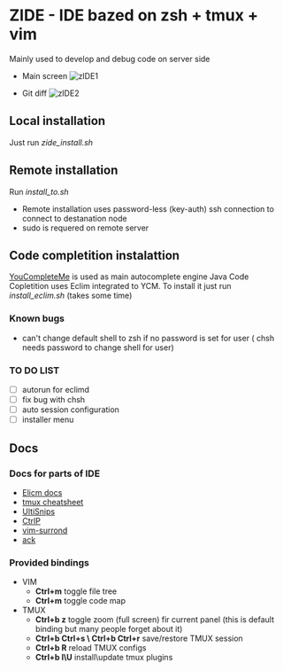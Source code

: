 # ZIDE - IDE bazed on zsh + tmux + vim

Mainly used to develop and debug code on server side

* Main screen
![zIDE1](https://leto20h.storage.yandex.net/rdisk/ba0514c0f709b4fb3e1cfde3a82d25904f91f5610dbfbf61d1870ea5d1e46dc0/inf/MJGLDStMXv9Em9Q1d8ulE50C2Cx0L-DBxBSHvgY4h4AYgc1x7fQGW3iaa-2-2Uu_2WiZq_15gD3wOvsX6Vd44Q==?uid=0&filename=M073%3A0.1.0%20vim%20M073_072.png&disposition=inline&hash=&limit=0&content_type=image%2Fpng&tknv=v2&rtoken=5f076c5935f5ea958bdf334975de9ca9&force_default=no&ycrid=na-35d23a424a50536f9dc68c9e8a15b5bc-downloader7d)

* Git diff
![zIDE2](https://leto16d.storage.yandex.net/rdisk/75c0288830ee3360fb8ae06311e3b3c1e7b66cad901c12b1098bdc9066962e40/inf/CsYLoao22qx92Oav6LsfwQlE_2nynAaKTfP-IJekwymgPKSgRJD_LWFBN79VkHOXAlZhXbwN9gzwv5sOjnqYUQ==?uid=0&filename=Selection_076.png&disposition=inline&hash=&limit=0&content_type=image%2Fpng&tknv=v2&rtoken=5f076c5935f5ea958bdf334975de9ca9&force_default=no&ycrid=na-f9fab7c1ceab20a5f3d17aa7f064963f-downloader7d)


## Local installation
Just run *zide_install.sh*

## Remote installation
Run *install_to.sh <host-to-istall>*
* Remote installation uses password-less (key-auth) ssh connection to connect to destanation node
* sudo is requered on remote server

## Code completition instalattion
[YouCompleteMe](https://github.com/Valloric/YouCompleteMe) is used as main autocomplete engine
Java Code Copletition uses Eclim integrated to YCM. To install it just run *install_eclim.sh* (takes some time) 

### Known bugs
* can't change default shell to zsh if no password is set for user ( chsh needs password to change shell for user)

### TO DO LIST
- [ ] autorun for eclimd
- [ ] fix bug with chsh
- [ ] auto session configuration
- [ ] installer menu

## Docs
### Docs for parts of IDE
* [Elicm docs](http://eclim.org/gettingstarted.html)
* [tmux cheatsheet](https://gist.github.com/MohamedAlaa/2961058/)
* [UltiSnips](https://github.com/SirVer/ultisnips)
* [CtrlP](https://github.com/kien/ctrlp.vim)
* [vim-surrond](https://github.com/tpope/vim-surround)
* [ack](https://github.com/rking/ag.vim) 

### Provided bindings
* VIM
  * **Ctrl+m** toggle file tree
  * **Ctrl+m** toggle code map
* TMUX
  * **Ctrl+b z** toggle zoom (full screen) fir current panel (this is default binding but many people forget about it)
  * **Ctrl+b Ctrl+s \ Ctrl+b Ctrl+r** save/restore TMUX session
  * **Ctrl+b R** reload TMUX configs
  * **Ctrl+b I\U** install\update tmux plugins

